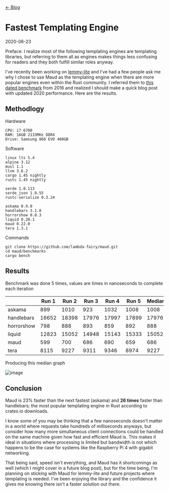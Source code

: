 [<- Blog](README.md)

# Fastest Templating Engine
2020-06-23

Preface: I realize most of the following templating engines are templating libraries, but referring to them all as engines makes things less confusing for readers and they both fulfill similar roles anyway.

I've recently been working on [lemmy-lite](https://github.com/IronOxidizer/lemmy-lite) and I've had a few people ask me why I chose to use Maud as the templating engine when there are more popular engines even within the Rust community. I referred them to [this dated benchmark](https://lambda.xyz/blog/maud-is-fast/) from 2016 and realized I should make a quick blog post with updated 2020 performance. Here are the results.

## Methodlogy

Hardware
```
CPU: i7 6700
RAM: 16GB 2133MHz DDR4
Drive: Samsung 860 EVO 480GB
```

Software
```
linux lts 5.4
alpine 3.12
musl 1.1
llvm 3.6.2
cargo 1.45 nightly
rustc 1.45 nightly

serde 1.0.113
serde_json 1.0.55
rustc-serialize 0.3.24

askama 0.9.0
handlebars 3.1.0
horrorshow 0.8.3
liquid 0.20.1
maud 0.22.0
tera 1.3.1
```

Commands
```
git clone https://github.com/lambda-fairy/maud.git
cd maud/benchmarks
cargo bench
```

## Results

Benchmark was done 5 times, values are times in nanoseconds to complete each iteration

|            | Run 1 | Run 2 | Run 3 | Run 4 | Run 5 | Median | Relative |
|------------|-------|-------|-------|-------|-------|--------|----------|
| askama     | 899   | 1010  | 923   | 1032  | 1008  | 1008   | 1.47     |
| handlebars | 16652 | 18398 | 17976 | 17997 | 17899 | 17976  | 26.20    |
| horrorshow | 798   | 888   | 893   | 859   | 892   | 888    | 1.29     |
| liquid     | 12823 | 15052 | 14948 | 15143 | 15333 | 15052  | 21.94    |
| maud       | 599   | 700   | 686   | 690   | 659   | 686    | 1.00     |
| tera       | 8115  | 9227  | 9311  | 9346  | 8974  | 9227   | 13.45    |


Producing this median graph

![image](https://user-images.githubusercontent.com/60191958/85488310-16302100-b59c-11ea-9e8e-b35ffdf35e80.png)

## Conclusion

Maud is 23% faster than the next fastest (askama) and **26 times** faster than handlebars; the most popular templating engine in Rust according to crates.io downloads.

I know some of you may be thinking that a few nanoseconds doesn't matter in a world where requests take hundreds of milliseconds anyways, but consider how many more simultaneous client connections could be handled on the same machine given how fast and efficient Maud is. This makes it ideal in situations where processing is limited but bandwidth is not which happens to be the case for systems like the Raspberry Pi 4 with gigabit networking.

That being said, speed isn't everything, and Maud has it shortcomings as well (which I might cover in a future blog post), but for the time being, I'm planning on sticking with Maud for lemmy-lite and future projects where templating is needed. I've been enjoying the library and the confidence it gives me knowing there isn't a faster solution out there.
